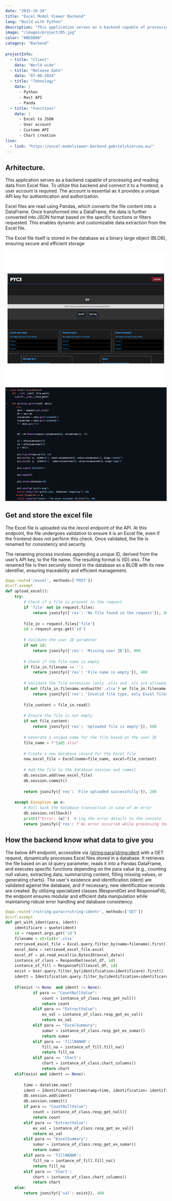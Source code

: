 ```yaml
---
date: "2015-10-10"
title: "Excel Model Viewer Backend"
lang: "Build with Python" 
description: "This application serves as a backend capable of processing and reading data from Excel files. To utilize this backend and connect it to a frontend, a user account is required. The account is essential as it provides a unique API key for authentication and authorization."
image: "/images/project/05.jpg"
color: "#BE0000"
category: "Backend"

projectInfo:
  - title: "Client"
    data: "World wide"
  - title: "Release date"
    data: "07-06-2024"
  - title: "Tehnology"
    data: |
      - Python
      - Rest API
      - Panda
  - title: "Functions"
    data: |
      - Excel to JSON 
      - User account
      - Custome API
      - Chart creation 
live:
  - link: "https://excel-modelviewer-backend.gabrielchiorcea.eu/"
---
```


## Arhitecture.

This application serves as a backend capable of processing and reading data from Excel files. To utilize this backend and connect it to a frontend, a user account is required. The account is essential as it provides a unique API key for authentication and authorization.

Excel files are read using Pandas, which converts the file content into a DataFrame. Once transformed into a DataFrame, the data is further converted into JSON format based on the specific functions or filters requested. This enables dynamic and customizable data extraction from the Excel file.

The Excel file itself is stored in the database as a binary large object (BLOB), ensuring secure and efficient storage


<div className="image columns-1 sm:columns-2 gap-8">

![Python 01.](/images/project/05-01.jpg)
![Python 02.](/images/project/05-02.jpg)
</div>


## Get and store the excel file

The Excel file is uploaded via the /excel endpoint of the API. At this endpoint, the file undergoes validation to ensure it is an Excel file, even if the frontend does not perform this check. Once validated, the file is renamed for consistency and security.

The renaming process involves appending a unique ID, derived from the user’s API key, to the file name. The resulting format is {ID}.xlsx. The renamed file is then securely stored in the database as a BLOB with its new identifier, ensuring traceability and efficient management.


```python
@app.route('/excel', methods=['POST'])
@csrf.exempt
def upload_excel():
    try:
        # Check if a file is present in the request
        if 'file' not in request.files:
            return jsonify({'res': 'No file found in the request'}), 400
        
        file_in = request.files['file']
        id = request.args.get('id')

        # Validate the user ID parameter
        if not id:
            return jsonify({'res': 'Missing user ID'}), 400

        # Check if the file name is empty
        if file_in.filename == '':
            return jsonify({'res': 'File name is empty'}), 400

        # Validate the file extension (only .xlsx and .xls are allowed)
        if not (file_in.filename.endswith('.xlsx') or file_in.filename.endswith('.xls')):
            return jsonify({'res': 'Invalid file type, only Excel files are allowed (.xlsx, .xls)'}), 400

        file_content = file_in.read()
        
        # Ensure the file is not empty
        if not file_content:
            return jsonify({'res': 'Uploaded file is empty'}), 400

        # Generate a unique name for the file based on the user ID
        file_name = f"{id}.xlsx"

        # Create a new database record for the Excel file
        new_excel_file = Excel(name=file_name, excel=file_content)

        # Add the file to the database session and commit
        db.session.add(new_excel_file)
        db.session.commit()

        return jsonify({'res': 'File uploaded successfully'}), 200

    except Exception as e:
        # Roll back the database transaction in case of an error
        db.session.rollback()
        print(f"Error: {e}")  # Log the error details to the console
        return jsonify({'res': f'An error occurred while processing the file: {str(e)}'}), 500

```

## How the backend know what data to give you

The below API endpoint, accessible via /<string:para>/<string:ident> with a GET request, dynamically processes Excel files stored in a database. It retrieves the file based on an id query parameter, reads it into a Pandas DataFrame, and executes specific functions depending on the para value (e.g., counting null values, extracting data, summarizing content, filling missing values, or generating charts). The user's existence and identification (ident) are validated against the database, and if necessary, new identification records are created. By utilizing specialized classes (RespondGet and ResponseFill), the endpoint ensures modular and efficient data manipulation while maintaining robust error handling and database consistency.


```python
@app.route('/<string:para>/<string:ident>', methods=['GET'])
@csrf.exempt
def get_with_ident(para, ident):
    identificare = quote(ident)
    id = request.args.get('id')
    filename = str(id)+'.xlsx'
    retrieved_excel_file = Excel.query.filter_by(name=filename).first()
    excel_data = retrieved_excel_file.excel
    excel_df = pd.read_excel(io.BytesIO(excel_data))
    isntance_of_class = RespondGet(excel_df, id)
    isntance_of_fill = ResponseFill(excel_df, id)
    exist = User.query.filter_by(identification=identificare).first()
    identt = Identification.query.filter_by(identification=identificare).first()

    if(exist != None  and identt != None):
            if para == "CountNullValue":
                count = isntance_of_class.resp_get_null()
                return count
            elif para == "ExtractValue":
                ex_val = isntance_of_class.resp_get_ex_val()
                return ex_val
            elif para == "ExcelSummary":
                sumar = isntance_of_class.resp_get_ex_sumar()
                return sumar
            elif para == 'fillNANW0':
                fill_na = isntance_of_fill.fill_na()
                return fill_na
            elif para == 'Chart':
                chart = isntance_of_class.chart_columns()
                return chart
    elif(exist and identt == None):

        time = datetime.now()
        ident = Identification(timestamp=time, identification= identificare)
        db.session.add(ident)
        db.session.commit()
        if para == "CountNullValue":
            count = isntance_of_class.resp_get_null()
            return count
        elif para == "ExtractValue":
            ex_val = isntance_of_class.resp_get_ex_val()
            return ex_val
        elif para == "ExcelSummary":
            sumar = isntance_of_class.resp_get_ex_sumar()
            return sumar
        elif para == 'fillNANW0':
            fill_na = isntance_of_fill.fill_na()
            return fill_na
        elif para == 'Chart':
            chart = isntance_of_class.chart_columns()
            return chart
    else:
        return jsonify({'val': exist}), 400
```



